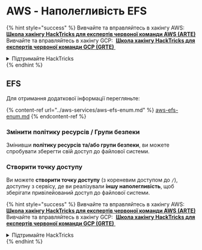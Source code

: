 # AWS - Наполегливість EFS

{% hint style="success" %}
Вивчайте та вправляйтесь в хакінгу AWS: <img src="/.gitbook/assets/image.png" alt="" data-size="line"> [**Школа хакінгу HackTricks для експертів червоної команди AWS (ARTE)**](https://training.hacktricks.xyz/courses/arte) <img src="/.gitbook/assets/image.png" alt="" data-size="line"> \
Вивчайте та вправляйтесь в хакінгу GCP: <img src="/.gitbook/assets/image (2).png" alt="" data-size="line"> [**Школа хакінгу HackTricks для експертів червоної команди GCP (GRTE)** <img src="/.gitbook/assets/image (2).png" alt="" data-size="line">](https://training.hacktricks.xyz/courses/grte)

<details>

<summary>Підтримайте HackTricks</summary>

* Перевірте [**плани підписки**](https://github.com/sponsors/carlospolop)!
* **Приєднуйтесь до** 💬 [**групи Discord**](https://discord.gg/hRep4RUj7f) або групи [**telegram**](https://t.me/peass) або **слідкуйте** за нами на **Twitter** 🐦 [**@hacktricks\_live**](https://twitter.com/hacktricks\_live)**.**
* **Поширюйте хакінг-прийоми, надсилайте PR до** [**HackTricks**](https://github.com/carlospolop/hacktricks) та [**HackTricks Cloud**](https://github.com/carlospolop/hacktricks-cloud) репозиторіїв на GitHub.

</details>
{% endhint %}

## EFS

Для отримання додаткової інформації перегляньте:

{% content-ref url="../aws-services/aws-efs-enum.md" %}
[aws-efs-enum.md](../aws-services/aws-efs-enum.md)
{% endcontent-ref %}

### Змінити політику ресурсів / Групи безпеки

Змінивши **політику ресурсів та/або групи безпеки**, ви можете спробувати зберегти свій доступ до файлової системи.

### Створити точку доступу

Ви можете **створити точку доступу** (з кореневим доступом до `/`), доступну з сервісу, де ви реалізували **іншу наполегливість**, щоб зберігати привілейований доступ до файлової системи.

{% hint style="success" %}
Вивчайте та вправляйтесь в хакінгу AWS: <img src="/.gitbook/assets/image.png" alt="" data-size="line"> [**Школа хакінгу HackTricks для експертів червоної команди AWS (ARTE)**](https://training.hacktricks.xyz/courses/arte) <img src="/.gitbook/assets/image.png" alt="" data-size="line"> \
Вивчайте та вправляйтесь в хакінгу GCP: <img src="/.gitbook/assets/image (2).png" alt="" data-size="line"> [**Школа хакінгу HackTricks для експертів червоної команди GCP (GRTE)** <img src="/.gitbook/assets/image (2).png" alt="" data-size="line">](https://training.hacktricks.xyz/courses/grte)

<details>

<summary>Підтримайте HackTricks</summary>

* Перевірте [**плани підписки**](https://github.com/sponsors/carlospolop)!
* **Приєднуйтесь до** 💬 [**групи Discord**](https://discord.gg/hRep4RUj7f) або групи [**telegram**](https://t.me/peass) або **слідкуйте** за нами на **Twitter** 🐦 [**@hacktricks\_live**](https://twitter.com/hacktricks\_live)**.**
* **Поширюйте хакінг-прийоми, надсилайте PR до** [**HackTricks**](https://github.com/carlospolop/hacktricks) та [**HackTricks Cloud**](https://github.com/carlospolop/hacktricks-cloud) репозиторіїв на GitHub.

</details>
{% endhint %}
